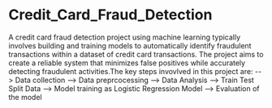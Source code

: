 # Credit_Card_Fraud_Detection
A credit card fraud detection project using machine learning typically involves building and training models to automatically identify fraudulent transactions within a dataset of credit card transactions. The project aims to create a reliable system that minimizes false positives while accurately detecting fraudulent activities.The key steps invovlved in this project are:
--> Data collection 
--> Data preprcocessing
--> Data Analysis
--> Train Test Split Data
--> Model training as Logistic Regression Model
--> Evaluation of the model
